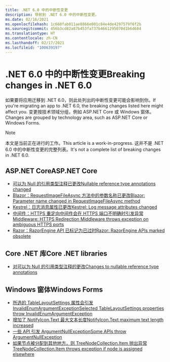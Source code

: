 ```yaml
---
title: .NET 6.0 中的中断性变更
description: 导航到 .NET 6.0 中的中断性变更。
ms.date: 02/16/2021
ms.openlocfilehash: 1c660fab011ae8866e001c84e4de4297579f6f2b
ms.sourcegitcommit: 456b3cd82a87b453fa737b4661295070d1b6d684
ms.translationtype: HT
ms.contentlocale: zh-CN
ms.lasthandoff: 02/17/2021
ms.locfileid: "100639197"
---
```

# <a name="breaking-changes-in-net-60"></a><span data-ttu-id="93885-103">.NET 6.0 中的中断性变更</span><span class="sxs-lookup"><span data-stu-id="93885-103">Breaking changes in .NET 6.0</span></span>

<span data-ttu-id="93885-104">如果要将应用迁移到 .NET 6.0，则此处列出的中断性变更可能会影响到你。</span><span class="sxs-lookup"><span data-stu-id="93885-104">If you're migrating an app to .NET 6.0, the breaking changes listed here might affect you.</span></span> <span data-ttu-id="93885-105">变更按技术领域分组，例如 ASP.NET Core 或 Windows 窗体。</span><span class="sxs-lookup"><span data-stu-id="93885-105">Changes are grouped by technology area, such as ASP.NET Core or Windows Forms.</span></span>

> [!NOTE]
> <span data-ttu-id="93885-106">本文是当前正在进行的工作。</span><span class="sxs-lookup"><span data-stu-id="93885-106">This article is a work-in-progress.</span></span> <span data-ttu-id="93885-107">这并不是 .NET 6.0 中的中断性变更的完整列表。</span><span class="sxs-lookup"><span data-stu-id="93885-107">It's not a complete list of breaking changes in .NET 6.0.</span></span>

## <a name="aspnet-core"></a><span data-ttu-id="93885-108">ASP.NET Core</span><span class="sxs-lookup"><span data-stu-id="93885-108">ASP.NET Core</span></span>

- [<span data-ttu-id="93885-109">可以为 Null 的引用类型注释已更改</span><span class="sxs-lookup"><span data-stu-id="93885-109">Nullable reference type annotations changed</span></span>](aspnet-core/6.0/nullable-reference-type-annotations-changed.md)
- [<span data-ttu-id="93885-110">Blazor：RequestImageFileAsync 方法中的参数名称已更改</span><span class="sxs-lookup"><span data-stu-id="93885-110">Blazor: Parameter name changed in RequestImageFileAsync method</span></span>](aspnet-core/6.0/blazor-parameter-name-changed-in-method.md)
- [<span data-ttu-id="93885-111">Kestrel：日志消息属性已更改</span><span class="sxs-lookup"><span data-stu-id="93885-111">Kestrel: Log message attributes changed</span></span>](aspnet-core/6.0/kestrel-log-message-attributes-changed.md)
- [<span data-ttu-id="93885-112">中间件：HTTPS 重定向中间件会在 HTTPS 端口不明确时引发异常</span><span class="sxs-lookup"><span data-stu-id="93885-112">Middleware: HTTPS Redirection Middleware throws exception on ambiguous HTTPS ports</span></span>](aspnet-core/6.0/middleware-ambiguous-https-ports-exception.md)
- [<span data-ttu-id="93885-113">Razor：RazorEngine API 已标记为已过时</span><span class="sxs-lookup"><span data-stu-id="93885-113">Razor: RazorEngine APIs marked obsolete</span></span>](aspnet-core/6.0/razor-engine-apis-obsolete.md)

## <a name="core-net-libraries"></a><span data-ttu-id="93885-114">Core .NET 库</span><span class="sxs-lookup"><span data-stu-id="93885-114">Core .NET libraries</span></span>

- [<span data-ttu-id="93885-115">对可以为 Null 的引用类型注释的更改</span><span class="sxs-lookup"><span data-stu-id="93885-115">Changes to nullable reference type annotations</span></span>](core-libraries/6.0/nullable-ref-type-annotation-changes.md)

## <a name="windows-forms"></a><span data-ttu-id="93885-116">Windows 窗体</span><span class="sxs-lookup"><span data-stu-id="93885-116">Windows Forms</span></span>

- [<span data-ttu-id="93885-117">所选的 TableLayoutSettings 属性会引发 InvalidEnumArgumentException</span><span class="sxs-lookup"><span data-stu-id="93885-117">Selected TableLayoutSettings properties throw InvalidEnumArgumentException</span></span>](windows-forms/6.0/tablelayoutsettings-apis-throw-invalidenumargumentexception.md)
- [<span data-ttu-id="93885-118">增加了 NotifyIcon.Text 最大文本长度</span><span class="sxs-lookup"><span data-stu-id="93885-118">NotifyIcon.Text maximum text length increased</span></span>](windows-forms/6.0/notifyicon-text-max-text-length-increased.md)
- [<span data-ttu-id="93885-119">一些 API 引发 ArgumentNullException</span><span class="sxs-lookup"><span data-stu-id="93885-119">Some APIs throw ArgumentNullException</span></span>](windows-forms/6.0/apis-throw-argumentnullexception.md)
- [<span data-ttu-id="93885-120">如果节点被分配到其他地方，则 TreeNodeCollection.Item 抛出异常</span><span class="sxs-lookup"><span data-stu-id="93885-120">TreeNodeCollection.Item throws exception if node is assigned elsewhere</span></span>](windows-forms/6.0/treenodecollection-item-throws-argumentexception.md)
